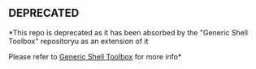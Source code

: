 ## DEPRECATED
*This repo is deprecated as it has been absorbed by the "Generic Shell Toolbox" repositoryu as an extension of it

Please refer to [Generic Shell Toolbox](https://github.com/ionymikler/generic_shell_toolbox) for more info*
